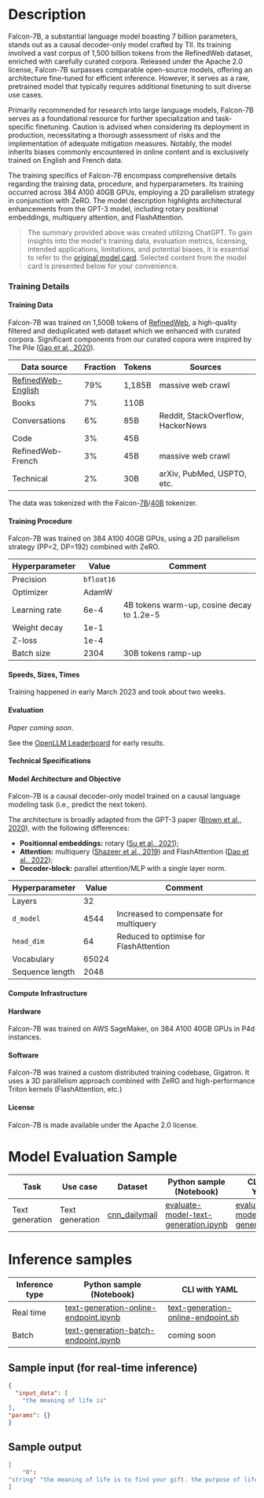 # Description
Falcon-7B, a substantial language model boasting 7 billion parameters, stands out as a causal decoder-only model crafted by TII. Its training involved a vast corpus of 1,500 billion tokens from the RefinedWeb dataset, enriched with carefully curated corpora. Released under the Apache 2.0 license, Falcon-7B surpasses comparable open-source models, offering an architecture fine-tuned for efficient inference. However, it serves as a raw, pretrained model that typically requires additional finetuning to suit diverse use cases.

Primarily recommended for research into large language models, Falcon-7B serves as a foundational resource for further specialization and task-specific finetuning. Caution is advised when considering its deployment in production, necessitating a thorough assessment of risks and the implementation of adequate mitigation measures. Notably, the model inherits biases commonly encountered in online content and is exclusively trained on English and French data.

The training specifics of Falcon-7B encompass comprehensive details regarding the training data, procedure, and hyperparameters. Its training occurred across 384 A100 40GB GPUs, employing a 2D parallelism strategy in conjunction with ZeRO. The model description highlights architectural enhancements from the GPT-3 model, including rotary positional embeddings, multiquery attention, and FlashAttention.


> The summary provided above was created utilizing ChatGPT. To gain insights into the model's training data, evaluation metrics, licensing, intended applications, limitations, and potential biases, it is essential to refer to the <a href="https://huggingface.co/tiiuae/falcon-7b" target="_blank">original model card</a>. Selected content from the model card is presented below for your convenience.

### Training Details

#### Training Data

Falcon-7B was trained on 1,500B tokens of [RefinedWeb](https://huggingface.co/datasets/tiiuae/falcon-refinedweb), a high-quality filtered and deduplicated web dataset which we enhanced with curated corpora. Significant components from our curated copora were inspired by The Pile ([Gao et al., 2020](https://arxiv.org/abs/2101.00027)).


| **Data source**    | **Fraction** | **Tokens** | **Sources**                       |
|--------------------|--------------|------------|-----------------------------------|
| [RefinedWeb-English](https://huggingface.co/datasets/tiiuae/falcon-refinedweb) | 79%          | 1,185B     | massive web crawl                 |
| Books              | 7%           | 110B       |                                   |
| Conversations      | 6%           | 85B        | Reddit, StackOverflow, HackerNews |
| Code               | 3%           | 45B        |                                   |
| RefinedWeb-French  | 3%           | 45B        | massive web crawl                 |
| Technical          | 2%           | 30B        | arXiv, PubMed, USPTO, etc.        |

The data was tokenized with the Falcon-[7B](https://huggingface.co/tiiuae/falcon-7b)/[40B](https://huggingface.co/tiiuae/falcon-40b) tokenizer.

#### Training Procedure 

Falcon-7B was trained on 384 A100 40GB GPUs, using a 2D parallelism strategy (PP=2, DP=192) combined with ZeRO.


| **Hyperparameter** | **Value**  | **Comment**                               |
|--------------------|------------|-------------------------------------------|
| Precision          | `bfloat16` |                                           |
| Optimizer          | AdamW      |                                           |
| Learning rate      | 6e-4       | 4B tokens warm-up, cosine decay to 1.2e-5 |
| Weight decay       | 1e-1       |                                           |
| Z-loss       | 1e-4       |                                           |
| Batch size         | 2304        | 30B tokens ramp-up                         |

#### Speeds, Sizes, Times

Training happened in early March 2023 and took about two weeks.


#### Evaluation

*Paper coming soon*.

See the [OpenLLM Leaderboard](https://huggingface.co/spaces/HuggingFaceH4/open_llm_leaderboard) for early results.


#### Technical Specifications 

#### Model Architecture and Objective


Falcon-7B is a causal decoder-only model trained on a causal language modeling task (i.e., predict the next token).

The architecture is broadly adapted from the GPT-3 paper ([Brown et al., 2020](https://arxiv.org/abs/2005.14165)), with the following differences:

* **Positionnal embeddings:** rotary ([Su et al., 2021](https://arxiv.org/abs/2104.09864));
* **Attention:** multiquery ([Shazeer et al., 2019](https://arxiv.org/abs/1911.02150)) and FlashAttention ([Dao et al., 2022](https://arxiv.org/abs/2205.14135));
* **Decoder-block:** parallel attention/MLP with a single layer norm.


| **Hyperparameter** | **Value** | **Comment**                            |
|--------------------|-----------|----------------------------------------|
| Layers             | 32        |                                        |
| `d_model`          | 4544      | Increased to compensate for multiquery                                       |
| `head_dim`         | 64        | Reduced to optimise for FlashAttention |
| Vocabulary         | 65024     |                                        |
| Sequence length    | 2048      |                                        |


#### Compute Infrastructure

#### Hardware

Falcon-7B was trained on AWS SageMaker, on 384 A100 40GB GPUs in P4d instances. 

#### Software

Falcon-7B was trained a custom distributed training codebase, Gigatron. It uses a 3D parallelism approach combined with ZeRO and high-performance Triton kernels (FlashAttention, etc.)

#### License

Falcon-7B is made available under the Apache 2.0 license.


# Model Evaluation Sample

Task| Use case| Dataset| Python sample (Notebook)| CLI with YAML
|--|--|--|--|--|
Text generation | Text generation | <a href="https://huggingface.co/datasets/cnn_dailymail" target="_blank"> cnn_dailymail </a> | <a href="https://aka.ms/azureml-eval-sdk-text-generation/" target="_blank">evaluate-model-text-generation.ipynb</a> | <a href="https://aka.ms/azureml-eval-cli-text-generation/" target="_blank">evaluate-model-text-generation.yml</a>


# Inference samples

Inference type|Python sample (Notebook)|CLI with YAML
|--|--|--|
Real time|<a href="https://aka.ms/azureml-infer-online-sdk-text-generation-dolly" target="_blank">text-generation-online-endpoint.ipynb</a>|<a href="https://aka.ms/azureml-infer-online-cli-text-generation-dolly" target="_blank">text-generation-online-endpoint.sh</a>
Batch |<a href="https://aka.ms/azureml-infer-batch-sdk-text-generation" target="_blank">text-generation-batch-endpoint.ipynb</a>| coming soon

## Sample input (for real-time inference)

```json
{
  "input_data": [
    "the meaning of life is"
],
"params": {}
}
```

## Sample output
```json
[
    "0":
"string" "the meaning of life is to find your gift. the purpose of life is to give it away."
]
```
